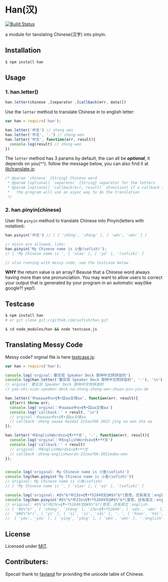 # Han(汉)

[![Build Status](https://travis-ci.org/sofish/han.png)](https://travis-ci.org/sofish/han)

a module for tanslating Chinese(汉字) into pinyin.

## Installation

```bash
$ npm install han
```

## Usage

### 1. han.letter()

```js
han.letter(chinese ,[separator ,[callback(err, data)])
```
Use the `letter` method to translate Chinese in to english letter:

```js
var han = require('han');

han.letter('中文') // zhong wen
han.letter('中文', '-') // zhong-wen
han.letter('中文', function(err, result){
  console.log(result) // zhong wen
})
```

The `letter` method has 3 params by default, the can all be _**optional**_, it depends on you(^^). follow the message below, you can also find it at [lib/translate.js](https://github.com/sofish/han/blob/master/lib/translate.js):

```js
/* @param `chinese` {String} Chinese word
 * @param [optional] `separator` {String} separator for the letters
 * @param [optional] `callback(err, result)` {Function} if a callback is specified,
 *   the program will use an async way to do the translation 
 */
```

### 2. han.pinyin(chinese)

User the `pinyin` method to translate Chinese into Pinyin(letters with notation):

```js
han.pinyin('中文') // [ [ 'zhōng', 'zhòng' ], [ 'wén', 'wèn' ] ]

// mixin are allowed, like:
han.pinyin('My Chinese name is 小鱼(sofish)');
// [ 'My Chinese name is ', [ 'xǐao' ], [ 'yú' ], '(sofish)' ]

// also running with messy code, see the testcase below
```

__WHY__ the return value is an array? Beause that a Chinese word always having more than one pronunciation. You may want to allow users to correct your output that is generated by your program in an automatic way(like google?! yep!).

## Testcase

```sh
$ npm install han
# or git clone git://github.com/sofish/han.git

$ cd node_modules/han && node testcase.js
```

## Translating Messy Code

Messy code? orginal file is here [testcase.js](https://github.com/sofish/han/blob/master/testcase.js):
```js
var han = require('han');

console.log('orginal：要实现 Speaker Deck 那种中文转拼音的')
console.log(han.letter('要实现 Speaker Deck 那种中文转拼音的', '-'), '\n')
// orginal：要实现 Speaker Deck 那种中文转拼音的
// yao-shi-xian-speaker-deck-na-zhong-zhong-wen-zhuan-pin-yin-de

han.letter('中aaaaa中¢∞§¶•誩aa文喳aa', function(err, result){
  if(err) throw err;
  console.log('orginal：中aaaaa中¢∞§¶•誩aa文喳aa')
  console.log('callback：' + result, '\n')
  // orginal：中aaaaa中¢∞§¶•誩aa文喳aa
  // callback：zhong aaaaa 4e2da2 221ea7b6 2022 jing aa wen zha aa
});

han.letter('中EnglishWords¢∞§¶•ªº文', '-', function(err, result){
  console.log('orginal：中EnglishWords¢∞§¶•ªº文')
  console.log('callback：' + result)
  // original：中EnglishWords¢∞§¶•ªº文
  // callback：zhong-englishwords-221ea7b6-2022aaba-wen
});


console.log('original: My Chinese name is 小鱼(sofish)')
console.log(han.pinyin('My Chinese name is 小鱼(sofish)'))
// original: My Chinese name is 小鱼(sofish)
// [ 'My Chinese name is ', [ 'xǐao' ], [ 'yú' ], '(sofish)' ]

console.log('original: #$%^&*中23¢∞§¶•ª52849文@#$%^&*(意思，还有英文：english')
console.log(han.pinyin('#$%^&*中23¢∞§¶•ª52849文@#$%^&*(意思，还有英文：english'))
// original: #$%^&*中23¢∞§¶•ª52849文@#$%^&*(意思，还有英文：english
// [ '#$%^&*', [ 'zhōng', 'zhòng' ], '23¢∞§¶•ª52849', [ 'wén', 'wèn' ],
//  '@#$%^&*(', [ 'yì' ], [ 'sī', 'sì', 'sāi' ], '，', [ 'húan', 'hái', 'xúan' ],
//  [ 'yǒu', 'yòu' ], [ 'yīng', 'yāng' ], [ 'wén', 'wèn' ], '：english' ]
```

## License

Licensed under [MIT](https://github.com/sofish/han/blob/master/LICENSE).


## Contributers:

Specail thank to [fayland](https://github.com/fayland/perl-lingua-han/tree/master/Lingua-Han-PinYin/lib/Lingua/Han/PinYin) for providing the unicode table of Chinese.

